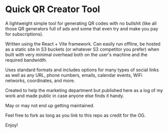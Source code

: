 # Quick QR Creator Tool

A lightweight simple tool for generating QR codes with no bullshit (like all those QR generators full of ads and some that even try and make you pay for subscriptions).

Written using the React + Vite framework. Can easily run offline, be hosted as a static site in S3 buckets (or whatever S3 competitor you prefer) when built with very minimal overhead both on the user's machine and the required bandwidth.

Uses standard formats and includes options for many types of social links as well as any URL, phone numbers, emails, calendar events, WiFi networks, coordinates, and more.

Created to help the marketing department but published here as a log of my work and made public in case anyone else finds it handy.

May or may not end up getting maintained.

Feel free to fork as long as you link to this repo as credit for the OG.

Enjoy!
